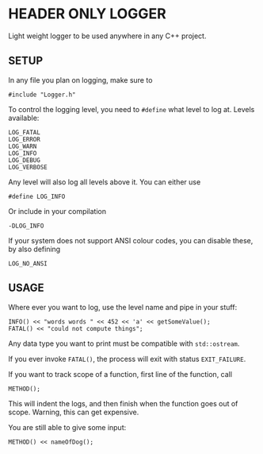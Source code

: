 # HEADER ONLY LOGGER

Light weight logger to be used anywhere in any C++ project.

## SETUP

In any file you plan on logging, make sure to
```
#include "Logger.h"
```

To control the logging level, you need to `#define` what level to log at. Levels available:
```
LOG_FATAL
LOG_ERROR
LOG_WARN
LOG_INFO
LOG_DEBUG
LOG_VERBOSE
```

Any level will also log all levels above it. You can either use
```
#define LOG_INFO
```
Or include in your compilation  
```
-DLOG_INFO
```

If your system does not support ANSI colour codes, you can disable these, by also defining
```
LOG_NO_ANSI
```

## USAGE

Where ever you want to log, use the level name and pipe in your stuff:
```
INFO() << "words words " << 452 << 'a' << getSomeValue();
FATAL() << "could not compute things";
```

Any data type you want to print must be compatible with `std::ostream`.

If you ever invoke `FATAL()`, the process will exit with status `EXIT_FAILURE`.

If you want to track scope of a function, first line of the function, call
```
METHOD();
```
This will indent the logs, and then finish when the function goes out of scope. Warning, this can get expensive.

You are still able to give some input:
```
METHOD() << nameOfDog();
```
